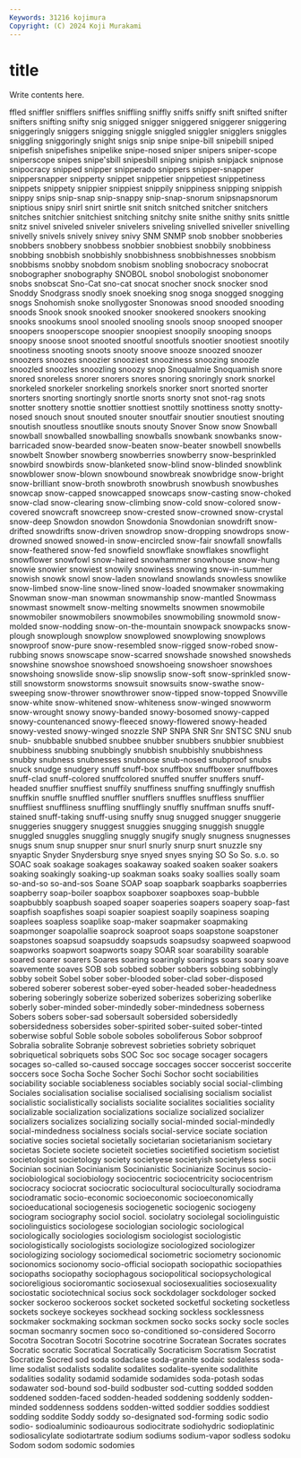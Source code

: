 ```yaml
---
Keywords: 31216 kojimura
Copyright: (C) 2024 Koji Murakami
---
```


# title

Write contents here.



ffled sniffler snifflers sniffles sniffling sniffly sniffs
sniffy snift snifted snifter snifters snifting snifty snig snigged snigger
sniggered sniggerer sniggering sniggeringly sniggers snigging sniggle sniggled sniggler snigglers
sniggles sniggling sniggoringly snight snigs snip snipe snipe-bill snipebill sniped
snipefish snipefishes snipelike snipe-nosed sniper snipers sniper-scope sniperscope snipes snipe'sbill
snipesbill sniping snipish snipjack snipnose snipocracy snipped snipper snipperado snippers
snipper-snapper snippersnapper snipperty snippet snippetier snippetiest snippetiness snippets snippety snippier
snippiest snippily snippiness snipping snippish snippy snips snip-snap snip-snappy snip-snap-snorum
snipsnapsnorum sniptious snipy snirl snirt snirtle snit snitch snitched snitcher
snitchers snitches snitchier snitchiest snitching snitchy snite snithe snithy snits
snittle snitz snivel sniveled sniveler snivelers sniveling snivelled sniveller snivelling
snivelly snivels snively snivey snivy SNM SNMP snob snobber snobberies
snobbers snobbery snobbess snobbier snobbiest snobbily snobbiness snobbing snobbish snobbishly
snobbishness snobbishnesses snobbism snobbisms snobby snobdom snobism snobling snobocracy snobocrat
snobographer snobography SNOBOL snobol snobologist snobonomer snobs snobscat Sno-Cat sno-cat
snocat snocher snock snocker snod Snoddy Snodgrass snodly snoek snoeking
snog snoga snogged snogging snogs Snohomish snoke snollygoster Snonowas snood
snooded snooding snoods Snook snook snooked snooker snookered snookers snooking
snooks snookums snool snooled snooling snools snoop snooped snooper snoopers
snooperscope snoopier snoopiest snoopily snooping snoops snoopy snoose snoot snooted
snootful snootfuls snootier snootiest snootily snootiness snooting snoots snooty snoove
snooze snoozed snoozer snoozers snoozes snoozier snooziest snooziness snoozing snoozle
snoozled snoozles snoozling snoozy snop Snoqualmie Snoquamish snore snored snoreless
snorer snorers snores snoring snoringly snork snorkel snorkeled snorkeler snorkeling
snorkels snorker snort snorted snorter snorters snorting snortingly snortle snorts
snorty snot snot-rag snots snotter snottery snottie snottier snottiest snottily
snottiness snotty snotty-nosed snouch snout snouted snouter snoutfair snoutier snoutiest
snouting snoutish snoutless snoutlike snouts snouty Snover Snow snow Snowball
snowball snowballed snowballing snowballs snowbank snowbanks snow-barricaded snow-bearded snow-beaten snow-beater
snowbell snowbells snowbelt Snowber snowberg snowberries snowberry snow-besprinkled snowbird snowbirds
snow-blanketed snow-blind snow-blinded snowblink snowblower snow-blown snowbound snowbreak snowbridge snow-bright
snow-brilliant snow-broth snowbroth snowbrush snowbush snowbushes snowcap snow-capped snowcapped snowcaps
snow-casting snow-choked snow-clad snow-clearing snow-climbing snow-cold snow-colored snow-covered snowcraft snowcreep
snow-crested snow-crowned snow-crystal snow-deep Snowdon snowdon Snowdonia Snowdonian snowdrift snow-drifted
snowdrifts snow-driven snowdrop snow-dropping snowdrops snow-drowned snowed snowed-in snow-encircled snow-fair
snowfall snowfalls snow-feathered snow-fed snowfield snowflake snowflakes snowflight snowflower snowfowl
snow-haired snowhammer snowhouse snow-hung snowie snowier snowiest snowily snowiness snowing
snow-in-summer snowish snowk snowl snow-laden snowland snowlands snowless snowlike snow-limbed
snow-line snow-lined snow-loaded snowmaker snowmaking Snowman snow-man snowman snowmanship snow-mantled
Snowmass snowmast snowmelt snow-melting snowmelts snowmen snowmobile snowmobiler snowmobilers snowmobiles
snowmobiling snowmold snow-molded snow-nodding snow-on-the-mountain snowpack snowpacks snow-plough snowplough snowplow
snowplowed snowplowing snowplows snowproof snow-pure snow-resembled snow-rigged snow-robed snow-rubbing snows
snowscape snow-scarred snowshade snowshed snowsheds snowshine snowshoe snowshoed snowshoeing snowshoer
snowshoes snowshoing snowslide snow-slip snowslip snow-soft snow-sprinkled snow-still snowstorm snowstorms
snowsuit snowsuits snow-swathe snow-sweeping snow-thrower snowthrower snow-tipped snow-topped Snowville snow-white
snow-whitened snow-whiteness snow-winged snowworm snow-wrought snowy snowy-banded snowy-bosomed snowy-capped snowy-countenanced
snowy-fleeced snowy-flowered snowy-headed snowy-vested snowy-winged snozzle SNP SNPA SNR Snr
SNTSC SNU snub snub- snubbable snubbed snubbee snubber snubbers snubbier
snubbiest snubbiness snubbing snubbingly snubbish snubbishly snubbishness snubby snubness snubnesses
snubnose snub-nosed snubproof snubs snuck snudge snudgery snuff snuff-box snuffbox
snuffboxer snuffboxes snuff-clad snuff-colored snuffcolored snuffed snuffer snuffers snuff-headed snuffier
snuffiest snuffily snuffiness snuffing snuffingly snuffish snuffkin snuffle snuffled snuffler
snufflers snuffles snuffless snufflier snuffliest snuffliness snuffling snufflingly snuffly snuffman
snuffs snuff-stained snuff-taking snuff-using snuffy snug snugged snugger snuggerie snuggeries
snuggery snuggest snuggies snugging snuggish snuggle snuggled snuggles snuggling snuggly
snugify snugly snugness snugnesses snugs snum snup snupper snur snurl
snurly snurp snurt snuzzle sny snyaptic Snyder Snydersburg snye snyed
snyes snying SO So So. s.o. so SOAC soak soakage
soakages soakaway soaked soaken soaker soakers soaking soakingly soaking-up soakman
soaks soaky soallies soally soam so-and-so so-and-sos Soane SOAP soap
soapbark soapbarks soapberries soapberry soap-boiler soapbox soapboxer soapboxes soap-bubble soapbubbly
soapbush soaped soaper soaperies soapers soapery soap-fast soapfish soapfishes soapi
soapier soapiest soapily soapiness soaping soaplees soapless soaplike soap-maker soapmaker
soapmaking soapmonger soapolallie soaprock soaproot soaps soapstone soapstoner soapstones soapsud
soapsuddy soapsuds soapsudsy soapweed soapwood soapworks soapwort soapworts soapy SOAR
soar soarability soarable soared soarer soarers Soares soaring soaringly soarings
soars soary soave soavemente soaves SOB sob sobbed sobber sobbers
sobbing sobbingly sobby sobeit Sobel sober sober-blooded sober-clad sober-disposed sobered
soberer soberest sober-eyed sober-headed sober-headedness sobering soberingly soberize soberized soberizes
soberizing soberlike soberly sober-minded sober-mindedly sober-mindedness soberness Sobers sobers sober-sad
sobersault sobersided sobersidedly sobersidedness sobersides sober-spirited sober-suited sober-tinted soberwise sobful
Soble sobole soboles soboliferous Sobor sobproof Sobralia sobralite Sobranje sobrevest
sobrieties sobriety sobriquet sobriquetical sobriquets sobs SOC Soc soc socage
socager socagers socages so-called so-caused soccage soccages soccer soccerist soccerite
soccers soce Socha Soche Socher Sochi Sochor socht sociabilities sociability
sociable sociableness sociables sociably social social-climbing Sociales socialisation socialise socialised
socialising socialism socialist socialistic socialistically socialists socialite socialites socialities sociality
socializable socialization socializations socialize socialized socializer socializers socializes socializing socially
social-minded social-mindedly social-mindedness socialness socials social-service sociate sociation sociative socies
societal societally societarian societarianism societary societas Societe societe societeit societies
societified societism societist societologist societology society societyese societyish societyless socii
Socinian socinian Socinianism Socinianistic Socinianize Socinus socio- sociobiological sociobiology sociocentric
sociocentricity sociocentrism sociocracy sociocrat sociocratic sociocultural socioculturally sociodrama sociodramatic socio-economic
socioeconomic socioeconomically socioeducational sociogenesis sociogenetic sociogenic sociogeny sociogram sociography sociol
sociol. sociolatry sociolegal sociolinguistic sociolinguistics sociologese sociologian sociologic sociological sociologically
sociologies sociologism sociologist sociologistic sociologistically sociologists sociologize sociologized sociologizer sociologizing
sociology sociomedical sociometric sociometry socionomic socionomics socionomy socio-official sociopath sociopathic
sociopathies sociopaths sociopathy sociophagous sociopolitical sociopsychological socioreligious socioromantic sociosexual sociosexualities
sociosexuality sociostatic sociotechnical socius sock sockdolager sockdologer socked socker sockeroo
sockeroos socket socketed socketful socketing socketless sockets sockeye sockeyes sockhead
socking sockless socklessness sockmaker sockmaking sockman sockmen socko socks socky
socle socles socman socmanry socmen soco so-conditioned so-considered Socorro Socotra
Socotran Socotri Socotrine socotrine Socratean Socrates socrates Socratic socratic Socratical
Socratically Socraticism Socratism Socratist Socratize Socred sod soda sodaclase soda-granite
sodaic sodaless soda-lime sodalist sodalists sodalite sodalites sodalite-syenite sodalithite sodalities
sodality sodamid sodamide sodamides soda-potash sodas sodawater sod-bound sod-build sodbuster
sod-cutting sodded sodden soddened sodden-faced sodden-headed soddening soddenly sodden-minded soddenness
soddens sodden-witted soddier soddies soddiest sodding soddite Soddy soddy so-designated
sod-forming sodic sodio sodio- sodioaluminic sodioaurous sodiocitrate sodiohydric sodioplatinic sodiosalicylate
sodiotartrate sodium sodiums sodium-vapor sodless sodoku Sodom sodom sodomic sodomies
